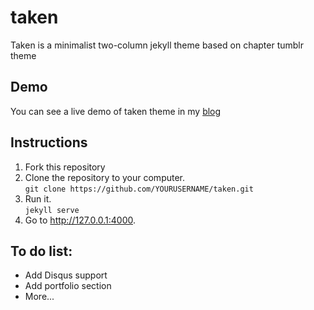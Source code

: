 # taken

Taken is a minimalist two-column jekyll theme based on chapter tumblr theme 

## Demo
You can see a live demo of taken theme in my [blog](vfalanis.me)

## Instructions

1. Fork this repository
2. Clone the repository to your computer.<br />`git clone https://github.com/YOURUSERNAME/taken.git` 
3. Run it.<br />`jekyll serve`
4. Go to http://127.0.0.1:4000.

## To do list:

* Add Disqus support
* Add portfolio section
* More...
